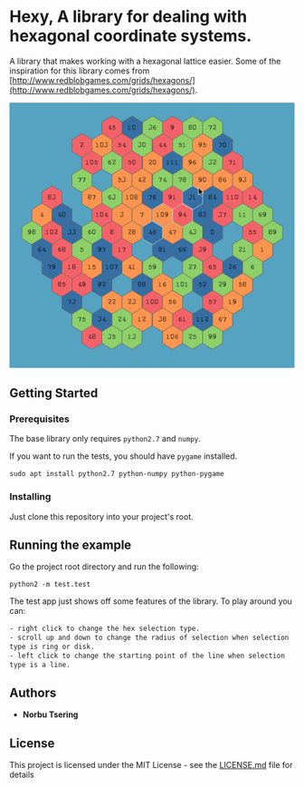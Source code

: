 # Hexy, A library for dealing with hexagonal coordinate systems.

A library that makes working with a hexagonal lattice easier. Some of the inspiration for this library comes from [http://www.redblobgames.com/grids/hexagons/](http://www.redblobgames.com/grids/hexagons/).

![Alt text](/resources/Hexy.gif?raw=true "Short Demo")

## Getting Started

### Prerequisites

The base library only requires `python2.7` and `numpy`.

If you want to run the tests, you should have `pygame` installed.


```
sudo apt install python2.7 python-numpy python-pygame
```

### Installing

Just clone this repository into your project's root.


## Running the example

Go the project root directory and run the following:

```
python2 -m test.test
```

The test app just shows off some features of the library. To play around you can:

```
- right click to change the hex selection type. 
- scroll up and down to change the radius of selection when selection type is ring or disk.
- left click to change the starting point of the line when selection type is a line.
```

## Authors

* **Norbu Tsering** 

## License

This project is licensed under the MIT License - see the [LICENSE.md](LICENSE.md) file for details

